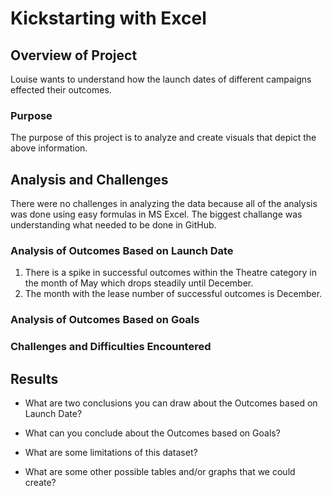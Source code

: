 # Kickstarting with Excel

## Overview of Project
Louise wants to understand how the launch dates of different campaigns effected their outcomes.

### Purpose
The purpose of this project is to analyze and create visuals that depict the above information.

## Analysis and Challenges
There were no challenges in analyzing the data because all of the analysis was done using easy formulas in MS Excel. The biggest challange was understanding what needed to be done in GitHub.

### Analysis of Outcomes Based on Launch Date
1. There is a spike in successful outcomes within the Theatre category in the month of May which drops steadily until December.
2. The month with the lease number of successful outcomes is December.

### Analysis of Outcomes Based on Goals

### Challenges and Difficulties Encountered

## Results

- What are two conclusions you can draw about the Outcomes based on Launch Date?

- What can you conclude about the Outcomes based on Goals?

- What are some limitations of this dataset?

- What are some other possible tables and/or graphs that we could create?
